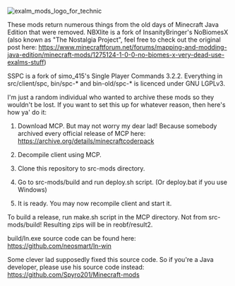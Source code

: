 ![exalm_mods_logo_for_technic](https://github.com/JohnCartoonist/OldDays-NBXlite-SpawnHuman-SPC-SSP-src/assets/86744606/b36e6cbc-c118-49a3-99e1-582b0377ea66)

These mods return numerous things from the old days of Minecraft Java Edition that were removed.
NBXlite is a fork of InsanityBringer's NoBiomesX
(also known as "The Nostalgia Project", feel free to check out the original post here: https://www.minecraftforum.net/forums/mapping-and-modding-java-edition/minecraft-mods/1275124-1-0-0-no-biomes-x-very-dead-use-exalms-stuff)

SSPC is a fork of simo_415's Single Player Commands 3.2.2.
Everything in src/client/spc, bin/spc-* and bin-old/spc-* is licenced under GNU LGPLv3.


I'm just a random individual who wanted to archive these mods so they wouldn't be lost. If you want to set this up for whatever reason, then here's how ya' do it:


1. Download MCP. But may not worry my dear lad! Because somebody archived every official release of MCP here: https://archive.org/details/minecraftcoderpack

2. Decompile client using MCP.

3. Clone this repository to src-mods directory.

4. Go to src-mods/build and run deploy.sh script. (Or deploy.bat if you use Windows)

5. It is ready. You may now recompile client and start it.


To build a release, run make.sh script in the MCP directory. Not from src-mods/build! Resulting zips will be in reobf/result2.

build/ln.exe source code can be found here: https://github.com/neosmart/ln-win

Some clever lad supposedly fixed this source code. So if you're a Java developer, please use his source code instead: https://github.com/Spyro201/Minecraft-mods
